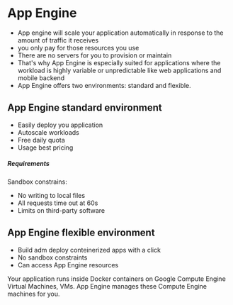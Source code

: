# App Engine

* App engine will scale your application automatically in response to the amount of traffic it receives
* you only pay for those resources you use 
* There are no servers for you to provision or maintain
* That's why App Engine is especially suited for applications where the workload is highly variable or unpredictable like web applications and mobile backend
* App Engine offers two environments: standard and flexible. 

## App Engine standard environment

* Easily deploy you application
* Autoscale workloads
* Free daily quota
* Usage best pricing

##### Requirements
Sandbox constrains:
* No writing to local files
* All requests time out at 60s
* Limits on third-party software

## App Engine flexible environment
* Build adm deploy conteinerized apps with a click
* No sandbox constraints
* Can access App Engine resources

Your application runs inside Docker containers on Google Compute Engine Virtual Machines, VMs.
App Engine manages these Compute Engine machines for you.